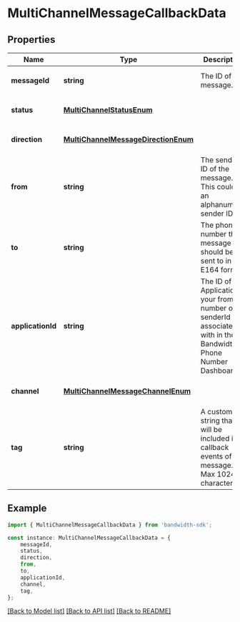 # MultiChannelMessageCallbackData


## Properties

Name | Type | Description | Notes
------------ | ------------- | ------------- | -------------
**messageId** | **string** | The ID of the message. | [optional] [default to undefined]
**status** | [**MultiChannelStatusEnum**](MultiChannelStatusEnum.md) |  | [optional] [default to undefined]
**direction** | [**MultiChannelMessageDirectionEnum**](MultiChannelMessageDirectionEnum.md) |  | [optional] [default to undefined]
**from** | **string** | The sender ID of the message. This could be an alphanumeric sender ID. | [optional] [default to undefined]
**to** | **string** | The phone number the message should be sent to in E164 format. | [optional] [default to undefined]
**applicationId** | **string** | The ID of the Application your from number or senderId is associated with in the Bandwidth Phone Number Dashboard. | [optional] [default to undefined]
**channel** | [**MultiChannelMessageChannelEnum**](MultiChannelMessageChannelEnum.md) |  | [optional] [default to undefined]
**tag** | **string** | A custom string that will be included in callback events of the message. Max 1024 characters. | [optional] [default to undefined]

## Example

```typescript
import { MultiChannelMessageCallbackData } from 'bandwidth-sdk';

const instance: MultiChannelMessageCallbackData = {
    messageId,
    status,
    direction,
    from,
    to,
    applicationId,
    channel,
    tag,
};
```

[[Back to Model list]](../README.md#documentation-for-models) [[Back to API list]](../README.md#documentation-for-api-endpoints) [[Back to README]](../README.md)
